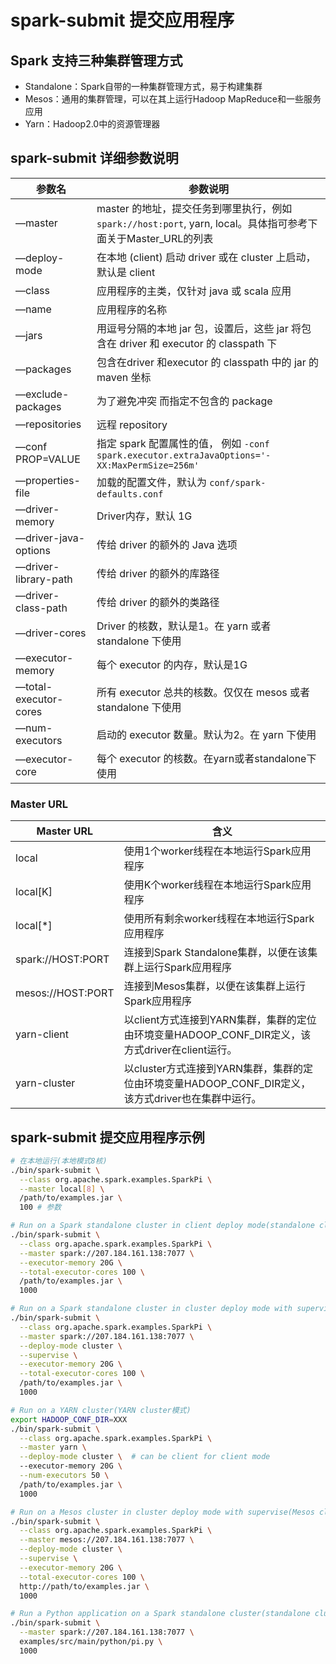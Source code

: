 # spark-submit 提交应用程序

## Spark 支持三种集群管理方式

- Standalone：Spark自带的一种集群管理方式，易于构建集群
- Mesos：通用的集群管理，可以在其上运行Hadoop MapReduce和一些服务应用
- Yarn：Hadoop2.0中的资源管理器

## spark-submit 详细参数说明

| 参数名                | 参数说明                                                                                                       |
| --------------------- | -------------------------------------------------------------------------------------------------------------- |
| —master               | master 的地址，提交任务到哪里执行，例如 `spark://host:port`, yarn, local。具体指可参考下面关于Master_URL的列表 |
| —deploy-mode          | 在本地 (client) 启动 driver 或在 cluster 上启动，默认是 client                                                 |
| —class                | 应用程序的主类，仅针对 java 或 scala 应用                                                                      |
| —name                 | 应用程序的名称                                                                                                 |
| —jars                 | 用逗号分隔的本地 jar 包，设置后，这些 jar 将包含在 driver 和 executor 的 classpath 下                          |
| —packages             | 包含在driver 和executor 的 classpath 中的 jar 的 maven 坐标                                                    |
| —exclude-packages     | 为了避免冲突 而指定不包含的 package                                                                            |
| —repositories         | 远程 repository                                                                                                |
| —conf PROP=VALUE      | 指定 spark 配置属性的值， 例如 `-conf spark.executor.extraJavaOptions='-XX:MaxPermSize=256m'`                  |
| —properties-file      | 加载的配置文件，默认为 `conf/spark-defaults.conf`                                                              |
| —driver-memory        | Driver内存，默认 1G                                                                                            |
| —driver-java-options  | 传给 driver 的额外的 Java 选项                                                                                 |
| —driver-library-path  | 传给 driver 的额外的库路径                                                                                     |
| —driver-class-path    | 传给 driver 的额外的类路径                                                                                     |
| —driver-cores         | Driver 的核数，默认是1。在 yarn 或者 standalone 下使用                                                         |
| —executor-memory      | 每个 executor 的内存，默认是1G                                                                                 |
| —total-executor-cores | 所有 executor 总共的核数。仅仅在 mesos 或者 standalone 下使用                                                  |
| —num-executors        | 启动的 executor 数量。默认为2。在 yarn 下使用                                                                  |
| —executor-core        | 每个 executor 的核数。在yarn或者standalone下使用                                                               |

### Master URL

| Master URL        | 含义                                                                                               |
| ----------------- | -------------------------------------------------------------------------------------------------- |
| local             | 使用1个worker线程在本地运行Spark应用程序                                                           |
| local[K]          | 使用K个worker线程在本地运行Spark应用程序                                                           |
| local[*]          | 使用所有剩余worker线程在本地运行Spark应用程序                                                      |
| spark://HOST:PORT | 连接到Spark Standalone集群，以便在该集群上运行Spark应用程序                                        |
| mesos://HOST:PORT | 连接到Mesos集群，以便在该集群上运行Spark应用程序                                                   |
| yarn-client       | 以client方式连接到YARN集群，集群的定位由环境变量HADOOP_CONF_DIR定义，该方式driver在client运行。    |
| yarn-cluster      | 以cluster方式连接到YARN集群，集群的定位由环境变量HADOOP_CONF_DIR定义，该方式driver也在集群中运行。 |

## spark-submit 提交应用程序示例

```sh
# 在本地运行(本地模式8核)
./bin/spark-submit \
  --class org.apache.spark.examples.SparkPi \
  --master local[8] \
  /path/to/examples.jar \
  100 # 参数

# Run on a Spark standalone cluster in client deploy mode(standalone client模式)
./bin/spark-submit \
  --class org.apache.spark.examples.SparkPi \
  --master spark://207.184.161.138:7077 \
  --executor-memory 20G \
  --total-executor-cores 100 \
  /path/to/examples.jar \
  1000

# Run on a Spark standalone cluster in cluster deploy mode with supervise(standalone cluster模式使用supervise)
./bin/spark-submit \
  --class org.apache.spark.examples.SparkPi \
  --master spark://207.184.161.138:7077 \
  --deploy-mode cluster \
  --supervise \
  --executor-memory 20G \
  --total-executor-cores 100 \
  /path/to/examples.jar \
  1000

# Run on a YARN cluster(YARN cluster模式)
export HADOOP_CONF_DIR=XXX
./bin/spark-submit \
  --class org.apache.spark.examples.SparkPi \
  --master yarn \
  --deploy-mode cluster \  # can be client for client mode
  --executor-memory 20G \
  --num-executors 50 \
  /path/to/examples.jar \
  1000

# Run on a Mesos cluster in cluster deploy mode with supervise(Mesos cluster模式使用supervise)
./bin/spark-submit \
  --class org.apache.spark.examples.SparkPi \
  --master mesos://207.184.161.138:7077 \
  --deploy-mode cluster \
  --supervise \
  --executor-memory 20G \
  --total-executor-cores 100 \
  http://path/to/examples.jar \
  1000

# Run a Python application on a Spark standalone cluster(standalone cluster模式提交python application)
./bin/spark-submit \
  --master spark://207.184.161.138:7077 \
  examples/src/main/python/pi.py \
  1000
```